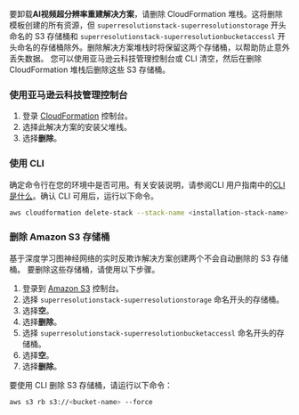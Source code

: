 要卸载**AI视频超分辨率重建解决方案**，请删除 CloudFormation 堆栈。这将删除模板创建的所有资源，但 `superresolutionstack-superresolutionstorage` 开头命名的 S3 存储桶和 `superresolutionstack-superresolutionbucketaccessl` 开头命名的存储桶除外。删除解决方案堆栈时将保留这两个存储桶，以帮助防止意外丢失数据。 您可以使用亚马逊云科技管理控制台或 CLI 清空，然后在删除 CloudFormation 堆栈后删除这些 S3 存储桶。

### 使用亚马逊云科技管理控制台

1. 登录 [CloudFormation][cloudformation-console] 控制台。
1. 选择此解决方案的安装父堆栈。
1. 选择**删除**。

### 使用 CLI

确定命令行在您的环境中是否可用。有关安装说明，请参阅CLI 用户指南中的[CLI是什么][aws-cli]。确认 CLI 可用后，运行以下命令。

```bash
aws cloudformation delete-stack --stack-name <installation-stack-name> --region <aws-region>
```

### 删除 Amazon S3 存储桶

基于深度学习图神经网络的实时反欺诈解决方案创建两个不会自动删除的 S3 存储桶。 要删除这些存储桶，请使用以下步骤。

1. 登录到 [Amazon S3][s3-console] 控制台。
1. 选择 `superresolutionstack-superresolutionstorage` 命名开头的存储桶。
1. 选择**空**。
1. 选择**删除**。
1. 选择 `superresolutionstack-superresolutionbucketaccessl` 命名开头的存储桶。
1. 选择**空**。
1. 选择**删除**。

要使用 CLI 删除 S3 存储桶，请运行以下命令：

```bash
aws s3 rb s3://<bucket-name> --force
```

[cloudformation-console]: https://console.aws.amazon.com/cloudformation/home
[aws-cli]: https://docs.aws.amazon.com/cli/latest/userguide/cli-chap-welcome.html
[s3-console]: https://console.aws.amazon.com/s3/